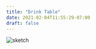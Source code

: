```yaml
---
title: "Drink Table"
date: 2021-02-04T11:55:29-07:00
draft: false
---
```



![sketch](/images/drinkTableSketch.jpg)
